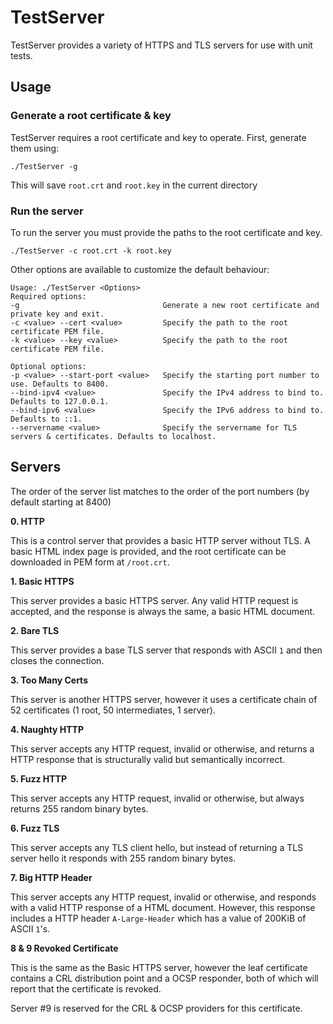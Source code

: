 # TestServer

TestServer provides a variety of HTTPS and TLS servers for use with unit tests.

## Usage

### Generate a root certificate & key

TestServer requires a root certificate and key to operate. First, generate them using:

```
./TestServer -g
```

This will save `root.crt` and `root.key` in the current directory

### Run the server

To run the server you must provide the paths to the root certificate and key.

```
./TestServer -c root.crt -k root.key
```

Other options are available to customize the default behaviour:

```
Usage: ./TestServer <Options>
Required options:
-g                                Generate a new root certificate and private key and exit.
-c <value> --cert <value>         Specify the path to the root certificate PEM file.
-k <value> --key <value>          Specify the path to the root certificate PEM file.

Optional options:
-p <value> --start-port <value>   Specify the starting port number to use. Defaults to 8400.
--bind-ipv4 <value>               Specify the IPv4 address to bind to. Defaults to 127.0.0.1.
--bind-ipv6 <value>               Specify the IPv6 address to bind to. Defaults to ::1.
--servername <value>              Specify the servername for TLS servers & certificates. Defaults to localhost.
```

## Servers

The order of the server list matches to the order of the port numbers (by default starting at 8400)

**0. HTTP**

This is a control server that provides a basic HTTP server without TLS. A basic HTML index page is provided, and the root certificate can be downloaded in PEM form at `/root.crt`.

**1. Basic HTTPS**

This server provides a basic HTTPS server. Any valid HTTP request is accepted, and the response is always the same, a basic HTML document.

**2. Bare TLS**

This server provides a base TLS server that responds with ASCII `1` and then closes the connection.

**3. Too Many Certs**

This server is another HTTPS server, however it uses a certificate chain of 52 certificates (1 root, 50 intermediates, 1 server).

**4. Naughty HTTP**

This server accepts any HTTP request, invalid or otherwise, and returns a HTTP response that is structurally valid but semantically incorrect.

**5. Fuzz HTTP**

This server accepts any HTTP request, invalid or otherwise, but always returns 255 random binary bytes.

**6. Fuzz TLS**

This server accepts any TLS client hello, but instead of returning a TLS server hello it responds with 255 random binary bytes.

**7. Big HTTP Header**

This server accepts any HTTP request, invalid or otherwise, and responds with a valid HTTP response of a HTML document. However, this response includes a HTTP header `A-Large-Header` which has a value of 200KiB of ASCII `1`'s.

**8 & 9 Revoked Certificate**

This is the same as the Basic HTTPS server, however the leaf certificate contains a CRL distribution point and a OCSP responder, both of which will report that the certificate is revoked.

Server #9 is reserved for the CRL & OCSP providers for this certificate.
